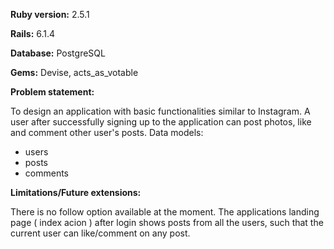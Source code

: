 **Ruby version:** 2.5.1

**Rails:** 6.1.4

**Database:** PostgreSQL

**Gems:** Devise, acts_as_votable


**Problem statement:**

To design an application with basic functionalities similar to Instagram. A user after successfully signing up to the application can post photos, like and comment  other user's posts. 
Data models: 
  - users
  - posts
  - comments

**Limitations/Future extensions:**

There is no follow option available at the moment. The applications landing page ( index acion ) after login shows posts from all the users, such that the current user can like/comment on any post. 
